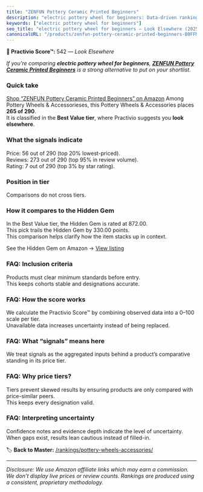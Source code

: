 ```yaml
---
title: "ZENFUN Pottery Ceramic Printed Beginners"
description: "electric pottery wheel for beginners: Data-driven ranking using the Practivio Score™. Positioned by quality, value, demand, findability, momentum."
keywords: ["electric pottery wheel for beginners"]
seo_title: "electric pottery wheel for beginners — Look Elsewhere (2025)"
canonicalURL: "/products/zenfun-pottery-ceramic-printed-beginners-B0FFMTZ11R/"
---
```


**🚫 Practivio Score™:** 542 — _Look Elsewhere_


*If you're comparing **electric pottery wheel for beginners**, **[ZENFUN Pottery Ceramic Printed Beginners](https://www.amazon.com/dp/B0FFMTZ11R?tag=practivio-20)** is a strong alternative to put on your shortlist.*
### Quick take
[Shop “ZENFUN Pottery Ceramic Printed Beginners” on Amazon](https://www.amazon.com/dp/B0FFMTZ11R?tag=practivio-20)
Among Pottery Wheels & Accessorieses, this Pottery Wheels & Accessories places **265 of 290**.  
It is classified in the **Best Value tier**, where Practivio suggests you **look elsewhere**.

### What the signals indicate
Price: 56 out of 290 (top 20% lowest-priced).  
Reviews: 273 out of 290 (top 95% in review volume).  
Rating: 7 out of 290 (top 3% by star rating).  

### Position in tier
Comparisons do not cross tiers.

### How it compares to the Hidden Gem
In the Best Value tier, the Hidden Gem is rated at 872.00.  
This pick trails the Hidden Gem by 330.00 points.  
This comparison helps clarify how the item stacks up in context.  

See the Hidden Gem on Amazon → [View listing](https://www.amazon.com/dp/B08C7MHVXS?tag=practivio-20)

### FAQ: Inclusion criteria
Products must clear minimum standards before entry.  
This keeps cohorts stable and designations accurate.

### FAQ: How the score works
We calculate the Practivio Score™ by combining observed data into a 0–100 scale per tier.  
Unavailable data increases uncertainty instead of being replaced.

### FAQ: What “signals” means here
We treat signals as the aggregated inputs behind a product’s comparative standing in its price tier.

### FAQ: Why price tiers?
Tiers prevent skewed results by ensuring products are only compared with price-similar peers.  
This keeps every designation valid.

### FAQ: Interpreting uncertainty
Confidence notes and evidence depth indicate the level of uncertainty.  
When gaps exist, results lean cautious instead of filled-in.


🏷️ **Back to Master:** [/rankings/pottery-wheels-accessories/](/rankings/pottery-wheels-accessories/)

---
_Disclosure: We use Amazon affiliate links which may earn a commission. We don’t display live prices or review counts. Rankings are produced using a consistent, proprietary methodology._

